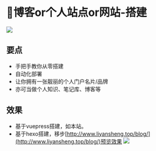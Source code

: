 # 📓博客or个人站点or网站-搭建

![](http://cdn.qiniu.liyansheng.top/img/Snipaste_2024-09-08_01-03-54.png)

## 要点
- 手把手教你从零搭建
- 自动化部署
- 让你拥有一张靓丽的个人门户名片/品牌
- 亦可当做个人知识、笔记库、博客等


## 效果
- 基于vuepress搭建，如本站。
- 基于hexo搭建，移步[http://www.liyansheng.top/blog/](http://www.liyansheng.top/blog/)预览效果
![](http://cdn.qiniu.liyansheng.top/img/Snipaste_2024-09-08_01-06-36.png)



<FloatingImage src="http://cdn.qiniu.liyansheng.top/img/Snipaste_2024-09-08_01-23-55.png" alt="扫码获取" />